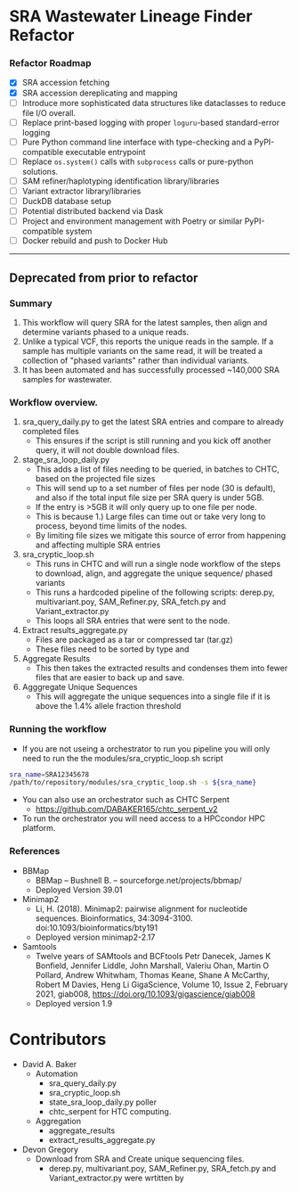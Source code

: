 # SRA Wastewater Lineage Finder Refactor

### Refactor Roadmap

- [x] SRA accession fetching
- [x] SRA accession dereplicating and mapping
- [ ] Introduce more sophisticated data structures like dataclasses to reduce file I/O overall.
- [ ] Replace print-based logging with proper `loguru`-based standard-error logging
- [ ] Pure Python command line interface with type-checking and a PyPI-compatible executable entrypoint
- [ ] Replace `os.system()` calls with `subprocess` calls or pure-python solutions.
- [ ] SAM refiner/haplotyping identification library/libraries
- [ ] Variant extractor library/libraries
- [ ] DuckDB database setup
- [ ] Potential distributed backend via Dask
- [ ] Project and environment management with Poetry or similar PyPI-compatible system
- [ ] Docker rebuild and push to Docker Hub

---

## Deprecated from prior to refactor

### Summary

1. This workflow will query SRA for the latest samples, then align and determine variants phased to a unique reads.
2. Unlike a typical VCF, this reports the unique reads in the sample. If a sample has multiple variants on the same read, it will be treated a collection of "phased variants" rather than individual variants.
3. It has been automated and has successfully processed ~140,000 SRA samples for wastewater.

### Workflow overview.

1. sra_query_daily.py to get the latest SRA entries and compare to already completed files
   - This ensures if the script is still running and you kick off another query, it will not double download files.
2. stage_sra_loop_daily.py
   - This adds a list of files needing to be queried, in batches to CHTC, based on the projected file sizes
   - This will send up to a set number of files per node (30 is default), and also if the total input file size per SRA query is under 5GB.
   - If the entry is >5GB it will only query up to one file per node.
   - This is because 1.) Large files can time out or take very long to process, beyond time limits of the nodes.
   - By limiting file sizes we mitigate this source of error from happening and affecting multiple SRA entries
3. sra_cryptic_loop.sh
   - This runs in CHTC and will run a single node workflow of the steps to download, align, and aggregate the unique sequence/ phased variants
   - This runs a hardcoded pipeline of the following scripts: derep.py, multivariant.poy, SAM_Refiner.py, SRA_fetch.py and Variant_extractor.py
   - This loops all SRA entries that were sent to the node.
4. Extract results_aggregate.py
   - Files are packaged as a tar or compressed tar (tar.gz)
   - These files need to be sorted by type and
5. Aggregate Results
   - This then takes the extracted results and condenses them into fewer files that are easier to back up and save.
6. Agggregate Unique Sequences
   - This will aggregate the unique sequences into a single file if it is above the 1.4% allele fraction threshold

### Running the workflow

- If you are not useing a orchestrator to run you pipeline you will only need to run the the modules/sra_cryptic_loop.sh script

```bash
sra_name=SRA12345678
/path/to/repository/modules/sra_cryptic_loop.sh -s ${sra_name}

```

- You can also use an orchestrator such as CHTC Serpent
  - https://github.com/DABAKER165/chtc_serpent_v2
- To run the orchestrator you will need access to a HPCcondor HPC platform.

### References

- BBMap
  - BBMap – Bushnell B. – sourceforge.net/projects/bbmap/
  - Deployed Version 39.01
- Minimap2
  - Li, H. (2018). Minimap2: pairwise alignment for nucleotide sequences. Bioinformatics, 34:3094-3100. doi:10.1093/bioinformatics/bty191
  - Deployed version minimap2-2.17
- Samtools
  - Twelve years of SAMtools and BCFtools
    Petr Danecek, James K Bonfield, Jennifer Liddle, John Marshall, Valeriu Ohan, Martin O Pollard, Andrew Whitwham, Thomas Keane, Shane A McCarthy, Robert M Davies, Heng Li
    GigaScience, Volume 10, Issue 2, February 2021, giab008, https://doi.org/10.1093/gigascience/giab008
  - Deployed version 1.9

# Contributors

- David A. Baker
  - Automation
    - sra_query_daily.py
    - sra_cryptic_loop.sh
    - state_sra_loop_daily.py poller
    - chtc_serpent for HTC computing.
  - Aggregation
    - aggregate_results
    - extract_results_aggregate.py
- Devon Gregory
  - Download from SRA and Create unique sequencing files.
    - derep.py, multivariant.poy, SAM_Refiner.py, SRA_fetch.py and Variant_extractor.py were wrtitten by
